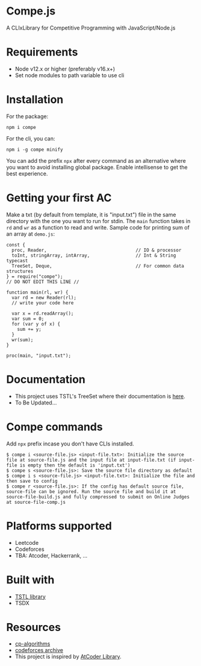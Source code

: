 # Compe.js
A CLIxLibrary for Competitive Programming with JavaScript/Node.js
# Requirements
- Node v12.x or higher (preferably v16.x+)
- Set node modules to path variable to use cli
# Installation
For the package:
```
npm i compe
```
For the cli, you can:
```
npm i -g compe minify
```
You can add the prefix `npx` after every command as an alternative where you want to avoid installing global package.
Enable intellisense to get the best experience.
# Getting your first AC
Make a txt (by default from template, it is "input.txt") file in the same directory with the one you want to run for stdin.
The `main` function takes in `rd` and `wr` as a function to read and write.
Sample code for printing sum of an array at `demo.js`:
```
const {
  proc, Reader,                                 // IO & processor
  toInt, stringArray, intArray,                 // Int & String typecast
  TreeSet, Deque,                               // For common data structures
} = require("compe");
// DO NOT EDIT THIS LINE //

function main(rl, wr) {
  var rd = new Reader(rl);
  // write your code here

  var x = rd.readArray();
  var sum = 0;
  for (var y of x) {
    sum += y;
  }
  wr(sum);
}

proc(main, "input.txt");
```
# Documentation
- This project uses TSTL's TreeSet where their documentation is [here](https://samchon.github.io/tstl/api/classes/std.treeset.html).
- To Be Updated...
# Compe commands
Add `npx` prefix incase you don't have CLIs installed.
```
$ compe i <source-file.js> <input-file.txt>: Initialize the source file at source-file.js and the input file at input-file.txt (if input-file is empty then the default is 'input.txt')
$ compe s <source-file.js>: Save the source file directory as default
$ compe i s <source-file.js> <input-file.txt>: Initialize the file and then save to config
$ compe r <source-file.js>: If the config has default source file, source-file can be ignored. Run the source file and build it at source-file-build.js and fully compressed to submit on Online Judges at source-file-comp.js
```
# Platforms supported
- Leetcode
- Codeforces
- TBA: Atcoder, Hackerrank, ...
# Built with
- [TSTL library](https://github.com/samchon/tstl)
- TSDX
# Resources
- [cp-algorithms](https://cp-algorithms.com/)
- [codeforces archive](https://codeforces.com/catalog)
- This project is inspired by [AtCoder Library](https://codeforces.com/blog/entry/82400).